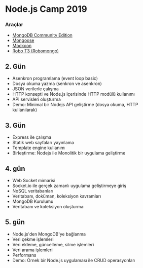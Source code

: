 # Node.js Camp 2019

### Araçlar
- [MongoDB Community Edition](https://docs.mongodb.com/manual/administration/install-community/) 
- [Mongoose](https://mongoosejs.com/)
- [Mockoon](https://mockoon.com/)
- [Robo T3 (Robomongo)](https://robomongo.org/download)

## 2. Gün
- Asenkron programlama (event loop basic)
- Dosya okuma yazma (senkron ve asenkron)
- JSON verilerle çalışma
- HTTP konsepti ve Node.js içerisinde HTTP modülü kullanımı 
- API servisleri oluşturma
- Demo: Minimal bir Nodejs API geliştirme (dosya okuma, HTTP kullanılarak)

## 3. Gün
- Express ile çalışma
- Statik web sayfaları yayınlama
- Template engine kullanımı
- Birleştirme: Nodejs ile Monolitik bir uygulama geliştirme  


## 4. gün
- Web Socket mimarisi
- Socket.io ile gerçek zamanlı uygulama geliştirmeye giriş
- NoSQL veritabanları
- Veritabanı, doküman, koleksiyon kavramları
- MongoDB Kurulumu
- Veritabanı ve koleksiyon oluşturma

## 5. gün
- Node.js'den MongoDB'ye bağlanma
- Veri çekme işlemleri
- Veri ekleme, güncelleme, silme işlemleri
- Veri arama işlemleri
- Performans
- Demo: Örnek bir Node.js uygulaması ile CRUD operasyonları
